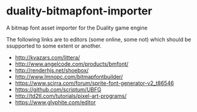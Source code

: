 # duality-bitmapfont-importer
A bitmap font asset importer for the Duality game engine

The following links are to editors (some online, some not) which should be ssupported to some extent or another.
* http://kvazars.com/littera/
* http://www.angelcode.com/products/bmfont/
* http://renderhjs.net/shoebox/
* http://www.lmnopc.com/bitmapfontbuilder/
* https://www.scirra.com/forum/sprite-font-generator-v2_t86546
* https://github.com/scriptum/UBFG
* http://td2tl.com/tutorials/pixel-art-programs/
* https://www.glyphite.com/editor
